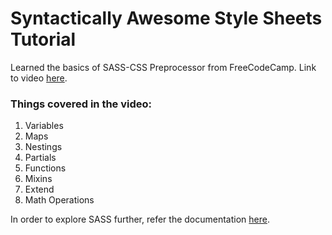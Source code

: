 # Syntactically Awesome Style Sheets Tutorial

Learned the basics of SASS-CSS Preprocessor from FreeCodeCamp. Link to video [here](https://www.youtube.com/watch?v=_a5j7KoflTs).

### Things covered in the video:
1. Variables
2. Maps
3. Nestings
4. Partials
5. Functions
6. Mixins
7. Extend
8. Math Operations

In order to explore SASS further, refer the documentation [here](https://sass-lang.com/documentation/).
